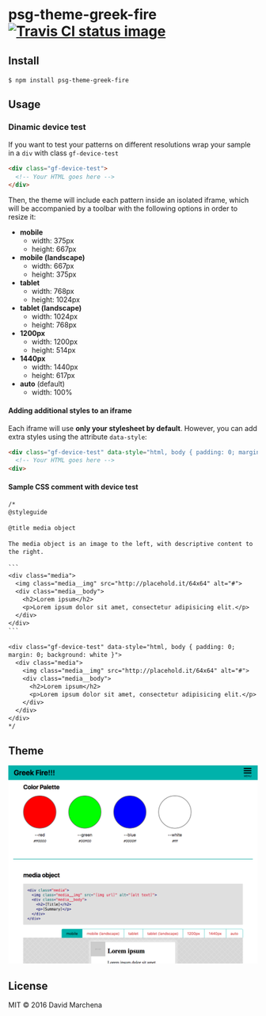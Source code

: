 # psg-theme-greek-fire [![Travis CI status image](https://travis-ci.org/dmarchena/psg-theme-greek-fire.svg?branch=master)](https://travis-ci.org/dmarchena/psg-theme-greek-fire)

## Install

`$ npm install psg-theme-greek-fire`

## Usage



### Dinamic device test

If you want to test your patterns on different resolutions wrap your sample in a `div` with class `gf-device-test` 

```html
<div class="gf-device-test">
  <!-- Your HTML goes here -->
</div>
```

Then, the theme will include each pattern inside an isolated iframe, which will be accompanied by a toolbar with the following options in order to resize it:

* **mobile**
  - width: 375px
  - height: 667px
* **mobile (landscape)**
  - width: 667px
  - height: 375px
* **tablet**
  - width: 768px
  - height: 1024px
* **tablet (landscape)**
  - width: 1024px
  - height: 768px
* **1200px**
  - width: 1200px
  - height: 514px
* **1440px**
  - width: 1440px
  - height: 617px
* **auto** (default)
  - width: 100%


#### Adding additional styles to an iframe

Each iframe will use **only your stylesheet by default**. However, you can add extra styles using the attribute `data-style`:

```html
<div class="gf-device-test" data-style="html, body { padding: 0; margin: 0; background: white }">
  <!-- Your HTML goes here -->
<div>
```

#### Sample CSS comment with device test

    /*
    @styleguide

    @title media object

    The media object is an image to the left, with descriptive content to the right.

    ```
    <div class="media">
      <img class="media__img" src="http://placehold.it/64x64" alt="#">
      <div class="media__body">
        <h2>Lorem ipsum</h2>
        <p>Lorem ipsum dolor sit amet, consectetur adipisicing elit.</p>
      </div>
    </div>
    ```

    <div class="gf-device-test" data-style="html, body { padding: 0; margin: 0; background: white }">
      <div class="media">
        <img class="media__img" src="http://placehold.it/64x64" alt="#">
        <div class="media__body">
          <h2>Lorem ipsum</h2>
          <p>Lorem ipsum dolor sit amet, consectetur adipisicing elit.</p>
        </div>
      </div>
    </div>
    */


## Theme

![Image of psg-theme-aqua](./screenshot.png)

## License

MIT © 2016 David Marchena
